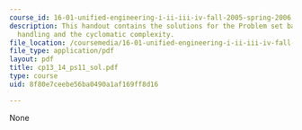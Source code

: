 ```yaml
---
course_id: 16-01-unified-engineering-i-ii-iii-iv-fall-2005-spring-2006
description: This handout contains the solutions for the Problem set based on exception
  handling and the cyclomatic complexity.
file_location: /coursemedia/16-01-unified-engineering-i-ii-iii-iv-fall-2005-spring-2006/8f80e7ceebe56ba0490a1af169ff8d16_cp13_14_ps11_sol.pdf
file_type: application/pdf
layout: pdf
title: cp13_14_ps11_sol.pdf
type: course
uid: 8f80e7ceebe56ba0490a1af169ff8d16

---
```

None